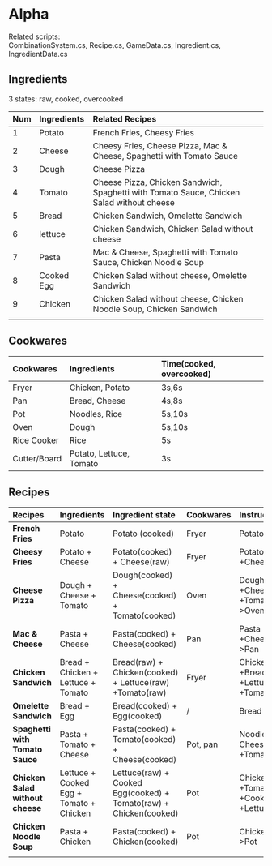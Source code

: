 # Alpha

Related scripts:  
CombinationSystem.cs, Recipe.cs, GameData.cs, Ingredient.cs, IngredientData.cs 

## Ingredients

3 states: raw, cooked, overcooked

| Num | Ingredients | Related Recipes |
| :---- | :---- | :---- |
| 1 | Potato | French Fries, Cheesy Fries |
| 2 | Cheese | Cheesy Fries, Cheese Pizza, Mac & Cheese, Spaghetti with Tomato Sauce  |
| 3 | Dough | Cheese Pizza |
| 4 | Tomato | Cheese Pizza, Chicken Sandwich, Spaghetti with Tomato Sauce, Chicken Salad without cheese |
| 5 | Bread | Chicken Sandwich, Omelette Sandwich |
| 6 | lettuce | Chicken Sandwich, Chicken Salad without cheese |
| 7 | Pasta | Mac & Cheese, Spaghetti with Tomato Sauce, Chicken Noodle Soup |
| 8 | Cooked Egg | Chicken Salad without cheese, Omelette Sandwich |
| 9 | Chicken | Chicken Salad without cheese,  Chicken Noodle Soup, Chicken Sandwich |
|  |  |  |

## Cookwares

| Cookwares | Ingredients | Time(cooked, overcooked) |
| :---- | :---- | :---- |
| Fryer | Chicken, Potato | 3s,6s |
| Pan | Bread, Cheese | 4s,8s |
| Pot | Noodles, Rice | 5s,10s |
| Oven | Dough | 5s,10s |
| Rice Cooker | Rice | 5s |
| Cutter/Board | Potato, Lettuce, Tomato | 3s |

## Recipes

| Recipes | Ingredients | Ingredient state | Cookwares | Instructions |
| :---- | :---- | :---- | :---- | :---- |
| **French Fries** | Potato  | Potato (cooked) | Fryer | Potato\>fryer |
| **Cheesy Fries** | Potato \+ Cheese | Potato(cooked) \+ Cheese(raw) | Fryer | Potato\>fryer \+Cheese |
| **Cheese Pizza** | Dough \+ Cheese \+ Tomato | Dough(cooked) \+ Cheese(cooked) \+ Tomato(cooked) | Oven | Dough \+Cheese \+Tomato \>Oven |
| **Mac & Cheese** | Pasta \+ Cheese  | Pasta(cooked) \+ Cheese(cooked)  | Pan | Pasta \+Cheese \>Pan  |
| **Chicken Sandwich** | Bread \+ Chicken \+ Lettuce \+ Tomato | Bread(raw) \+ Chicken(cooked) \+ Lettuce(raw) \+Tomato(raw) | Fryer | Chicken\>Fryer \+Bread \+Lettuce \+Tomato |
| **Omelette Sandwich** | Bread \+ Egg | Bread(cooked) \+ Egg(cooked) | / | Bread  \+Egg |
| **Spaghetti with Tomato Sauce** | Pasta \+ Tomato \+ Cheese | Pasta(cooked) \+ Tomato(cooked) \+ Cheese(cooked) | Pot, pan | Noodles\>Pot Cheese \+Tomato\>Pan |
| **Chicken Salad without cheese** | Lettuce \+ Cooked Egg \+ Tomato \+ Chicken  | Lettuce(raw) \+ Cooked Egg(cooked) \+ Tomato(raw) \+ Chicken(cooked) | Pot | Chicken\>Pot \+Tomato \+Cooked Egg \+Lettuce |
| **Chicken Noodle Soup** | Pasta \+ Chicken | Pasta(cooked) \+ Chicken(cooked) | Pot | Chicken Pasta \>Pot |
|  |  |  |  |  |

